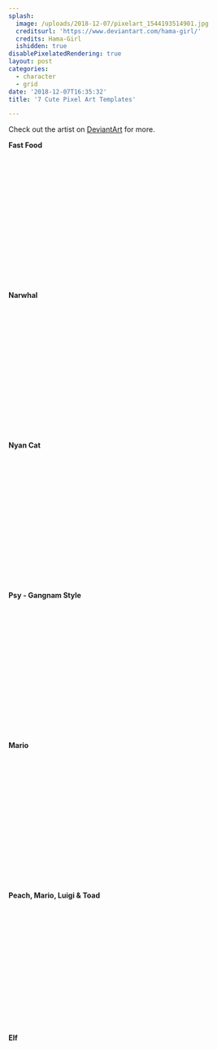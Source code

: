 ```yaml
---
splash:
  image: /uploads/2018-12-07/pixelart_1544193514901.jpg
  creditsurl: 'https://www.deviantart.com/hama-girl/'
  credits: Hama-Girl
  ishidden: true
disablePixelatedRendering: true
layout: post
categories:
  - character
  - grid
date: '2018-12-07T16:35:32'
title: '7 Cute Pixel Art Templates'

---
```

<p>Check out the artist on <a href="https://www.deviantart.com/hama-girl/" target="_blank">DeviantArt</a> for more.</p><p><strong>Fast Food</strong></p><figure contenteditable="false"><img src="data:image/svg+xml;utf8,&lt;svg xmlns=&quot;http://www.w3.org/2000/svg&quot; xmlns:xlink=&quot;http://www.w3.org/1999/xlink&quot; width=&quot;327&quot; height=&quot;250&quot;&gt;&lt;/svg&gt;" width="327" height="250" data-src="/uploads/2018-12-07/pixelart_1544193792697.jpg"></figure><p><strong>Narwhal</strong></p><figure contenteditable="false"><img src="data:image/svg+xml;utf8,&lt;svg xmlns=&quot;http://www.w3.org/2000/svg&quot; xmlns:xlink=&quot;http://www.w3.org/1999/xlink&quot; width=&quot;210&quot; height=&quot;250&quot;&gt;&lt;/svg&gt;" width="210" height="250" data-src="/uploads/2018-12-07/pixelart_1544193811921.jpg"></figure><p><strong>Nyan Cat</strong></p><figure contenteditable="false"><img src="data:image/svg+xml;utf8,&lt;svg xmlns=&quot;http://www.w3.org/2000/svg&quot; xmlns:xlink=&quot;http://www.w3.org/1999/xlink&quot; width=&quot;326&quot; height=&quot;250&quot;&gt;&lt;/svg&gt;" width="326" height="250" data-src="/uploads/2018-12-07/pixelart_1544193839217.jpg"></figure><p><strong>Psy - Gangnam Style</strong></p><figure contenteditable="false"><img src="data:image/svg+xml;utf8,&lt;svg xmlns=&quot;http://www.w3.org/2000/svg&quot; xmlns:xlink=&quot;http://www.w3.org/1999/xlink&quot; width=&quot;312&quot; height=&quot;250&quot;&gt;&lt;/svg&gt;" width="312" height="250" data-src="/uploads/2018-12-07/pixelart_1544193865322.png"></figure><p><strong>Mario</strong></p><figure contenteditable="false"><img src="data:image/svg+xml;utf8,&lt;svg xmlns=&quot;http://www.w3.org/2000/svg&quot; xmlns:xlink=&quot;http://www.w3.org/1999/xlink&quot; width=&quot;202&quot; height=&quot;250&quot;&gt;&lt;/svg&gt;" width="202" height="250" data-src="/uploads/2018-12-07/pixelart_1544193891895.jpg"></figure><p><strong>Peach, Mario, Luigi &amp; Toad</strong></p><figure contenteditable="false"><img src="data:image/svg+xml;utf8,&lt;svg xmlns=&quot;http://www.w3.org/2000/svg&quot; xmlns:xlink=&quot;http://www.w3.org/1999/xlink&quot; width=&quot;500&quot; height=&quot;235&quot;&gt;&lt;/svg&gt;" width="500" height="235" data-src="/uploads/2018-12-07/pixelart_1544193929290.jpg"></figure><p><strong>Elf </strong></p><figure contenteditable="false"><img src="data:image/svg+xml;utf8,&lt;svg xmlns=&quot;http://www.w3.org/2000/svg&quot; xmlns:xlink=&quot;http://www.w3.org/1999/xlink&quot; width=&quot;171&quot; height=&quot;250&quot;&gt;&lt;/svg&gt;" width="171" height="250" data-src="/uploads/2018-12-07/pixelart_1544193946361.jpg"></figure><p><strong><span class="ql-cursor">﻿</span></strong></p>